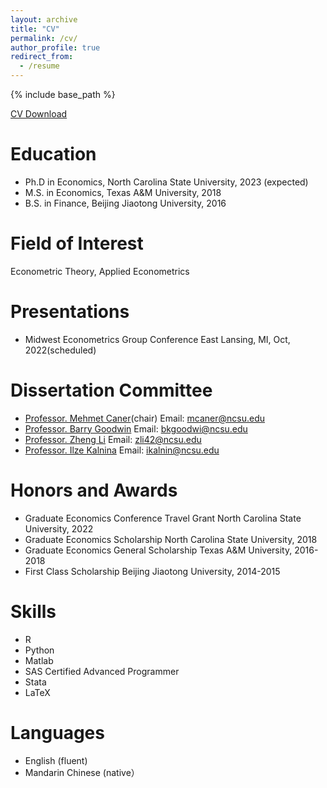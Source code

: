 ```yaml
---
layout: archive
title: "CV"
permalink: /cv/
author_profile: true
redirect_from:
  - /resume
---
```

{% include base_path %}

[CV Download](https://hongqiangyan.github.io/files/Hongqiang_Yan_CV.pdf)

Education
======

* Ph.D in Economics, North Carolina State University, 2023 (expected)
* M.S. in Economics, Texas A&M University, 2018
* B.S. in Finance, Beijing Jiaotong University, 2016
  
Field of Interest
======
Econometric Theory, Applied Econometrics

Presentations
======
* Midwest Econometrics Group Conference East Lansing, MI, Oct, 2022(scheduled)


Dissertation Committee
======
* [Professor. Mehmet Caner](https://poole.ncsu.edu/people/mehmet-caner/)(chair) Email: mcaner@ncsu.edu
* [Professor. Barry Goodwin](https://cals.ncsu.edu/agricultural-and-resource-economics/people/bkgoodwi/)  Email: bkgoodwi@ncsu.edu
* [Professor. Zheng Li](https://cals.ncsu.edu/agricultural-and-resource-economics/people/zli42/) Email: zli42@ncsu.edu
* [Professor. Ilze Kalnina](https://poole.ncsu.edu/people/ikalnin/) Email: ikalnin@ncsu.edu
  

Honors and Awards
======
* Graduate Economics Conference Travel Grant North Carolina State University, 2022
* Graduate Economics Scholarship North Carolina State University, 2018
* Graduate Economics General Scholarship Texas A&M University, 2016-2018
* First Class Scholarship Beijing Jiaotong University, 2014-2015

Skills
======
* R
* Python
* Matlab
* SAS Certified Advanced Programmer 
* Stata
* LaTeX
 
Languages
======
* English (fluent)
* Mandarin Chinese (native）




